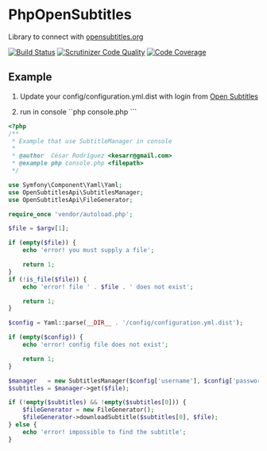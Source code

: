 PhpOpenSubtitles
=====

Library to connect with [opensubtitles.org](http://www.opensubtitles.org)

[![Build Status](https://travis-ci.org/kesar/PhpOpenSubtitles.png?branch=master)](https://travis-ci.org/kesar/PhpOpenSubtitles)
[![Scrutinizer Code Quality](https://scrutinizer-ci.com/g/kesar/PhpOpenSubtitles/badges/quality-score.png?b=master)](https://scrutinizer-ci.com/g/kesar/PhpOpenSubtitles/?branch=master)
[![Code Coverage](https://scrutinizer-ci.com/g/kesar/PhpOpenSubtitles/badges/coverage.png?b=master)](https://scrutinizer-ci.com/g/kesar/PhpOpenSubtitles/?branch=master)

## Example

1. Update your config/configuration.yml.dist with login from [Open Subtitles](http://opensubtitles.org) 

2. run in console ``php console.php <filePathOfYourVideoFile>```


```php
<?php
/**
 * Example that use SubtitleManager in console
 *
 * @author  César Rodríguez <kesarr@gmail.com>
 * @example php console.php <filepath>
 */

use Symfony\Component\Yaml\Yaml;
use OpenSubtitlesApi\SubtitlesManager;
use OpenSubtitlesApi\FileGenerator;

require_once 'vendor/autoload.php';

$file = $argv[1];

if (empty($file)) {
    echo 'error! you must supply a file';

    return 1;
}
if (!is_file($file)) {
    echo 'error! file ' . $file . ' does not exist';

    return 1;
}

$config = Yaml::parse(__DIR__ . '/config/configuration.yml.dist');

if (empty($config)) {
    echo 'error! config file does not exist';

    return 1;
}

$manager   = new SubtitlesManager($config['username'], $config['password'], $config['language']);
$subtitles = $manager->get($file);

if (!empty($subtitles) && !empty($subtitles[0])) {
    $fileGenerator = new FileGenerator();
    $fileGenerator->downloadSubtitle($subtitles[0], $file);
} else {
    echo 'error! impossible to find the subtitle';
}
```
